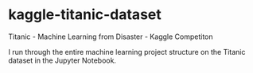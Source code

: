 # kaggle-titanic-dataset

Titanic - Machine Learning from Disaster - Kaggle Competiton 

I run through the entire machine learning project structure on the Titanic dataset in the Jupyter Notebook. 

